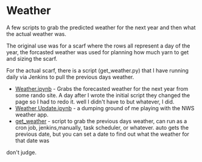 # Weather

A few scripts to grab the predicted weather for the next year and then what the actual weather was.

The original use was for a scarf where the rows all represent a day of the year, the forcasted weather was used for planning how much yarn to get and sizing the scarf.

For the actual scarf, there is a script (get_weather.py) that I have running daily via Jenkins to pull the previous days weather.

- [Weather.ipynb]('weather.ipynb') - Grabs the forecasted weather for the next year from some rando site. A day after I wrote the initial script they changed the page so I had to redo it. well I didn't have to but whatever, I did.
- [Weather Update.ipynb]('Weather%20Update.ipynb') - a dumping ground of me playing with the NWS weather app.
- [get_weather]('scripts\get_weather.py') - script to grab the previous days weather,  can run as a cron job, jenkins,manually, task scheduler, or whatever.   auto gets the previous date, but you can set a date to find out what the weather for that date was


don't judge.